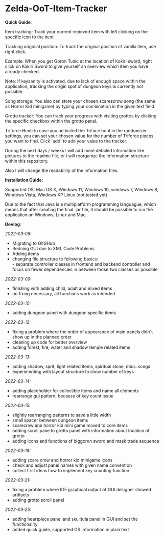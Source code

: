 # Zelda-OoT-Item-Tracker
<b>Quick Guide</b>:

Item tracking:
Track your current recieved item with left clicking on the specific icon to the item.

Tracking originial position:
To track the original position of vanilla item, use right click.

Example:    When you get Goron Tunic at the location of Kokiri sword, right click on Kokiri Sword to give yourself an overview which item you have already checked.

Note:       If keysanity is activated, due to lack of enough space within the application, tracking the origin spot of dungeon keys is currently not possible.

Song storage:
You also can store your chosen scarescrow song (the same as Horror Kid minigame) by typing your combination in the given text field.

Grotto tracker:
You can track your progress with visiting grottos by clicking the specific checkbox within the grotto panel.

Triforce Hunt:
In case you activated the Trifoce hunt in the randomizer settings, you can set your chosen value for the number of Triforce pieces you want to find.
Click 'add' to add your value to the tracker.


During the next days / weeks  I will add more detailed information like pictures to the readme file, or I will reorganize the information structure within this repository.

Also I will change the readability of the information files.



<b>Installation Guide</b>:

Supported OS:
Mac OS X, Windows 11, Windows 10, windows 7, Windows 8, Windows Vista, Windows XP
Linux (not tested yet)

Due to the fact that Java is a multiplatform programming languague, which means that after creating the final .jar file, it should be possible to run the application on Windows, Linux and Mac.




<b>Devlog</b>:

_2022-03-08:_<br>
- Migrating to GitGHub <br>
- Redoing GUI due to XML Code Problems <br>
- Adding items
- changing file structure to following basics: <br>
            - separate controller classes in frontend and backend controller and focus on fewer dependencies in between those two classes as possible

_2022-03-09:_ <br>
- finishing with adding child, adult and mixed items
- no fixing necessary, all functions work as intended  

_2022-03-10:_ <br>
- adding dungeon panel with dungeon specific items

_2022-03-12:_<br>
- fixing a problem where the order of appearance of main panels didn't show up in the planned order
- cleaning up code for better overview
- adding forest, fire, water and shadow temple related items

_2022-03-13:_
- adding shadow, sprit, light related items, spiritual stone, mics. songs
- experimenting with layout structure to show number of keys

_2022-03-14:_
- adding placeholder for collectible items and name all elements
- rearrange gui pattern, because of key count issue

_2022-03-15:_
- slightly rearranging patterns to save a little width
- small spacer between dungeon items
- scarecrow and horror kid mini game moved to core items
- adding scroll pane to grotto panel with information about location of grotto
- adding icons and functions of biggoron sword and mask trade sequence

_2022-03-18:_
- adding scare crow and horror kid minigame icons
- check and adjust panel names with given name convention
- collect first ideas how to implement key counting function

_2022-03-21:_
- fixing a problem where IDE graphical output of GUI designer showed artifacts
- adding grotto scroll panel

_2022-03-25:_
- adding heartpiece panel and skulltula panel in GUI and set the functionality
- added quick guide, supported OS information in plain text

